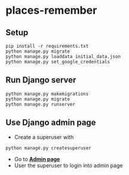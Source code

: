 # places-remember

## Setup
```
pip install -r requirements.txt
python manage.py migrate
python manage.py loaddata initial_data.json
python manage.py set_google_credentials
```

## Run Django server
```
python manage.py makemigrations
python manage.py migrate
python manage.py runserver
```

## Use Django admin page
- Create a superuser with
```
python manage.py createsuperuser
```
- Go to **[Admin page](http://127.0.0.1:8000/admin)**
- User the superuser to login into admin page
